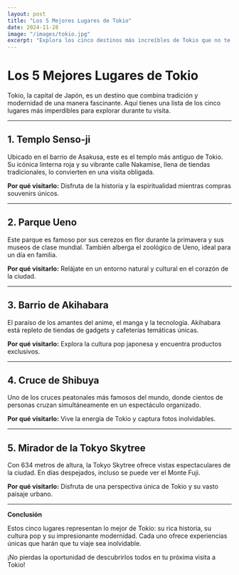 ```yaml
---
layout: post
title: "Los 5 Mejores Lugares de Tokio"
date: 2024-11-28
image: "/images/tokio.jpg"
excerpt: "Explora los cinco destinos más increíbles de Tokio que no te puedes perder."
---
```


# Los 5 Mejores Lugares de Tokio

Tokio, la capital de Japón, es un destino que combina tradición y modernidad de una manera fascinante. Aquí tienes una lista de los cinco lugares más imperdibles para explorar durante tu visita.

---

## 1. **Templo Senso-ji**
Ubicado en el barrio de Asakusa, este es el templo más antiguo de Tokio. Su icónica linterna roja y su vibrante calle Nakamise, llena de tiendas tradicionales, lo convierten en una visita obligada.

**Por qué visitarlo:** Disfruta de la historia y la espiritualidad mientras compras souvenirs únicos.

---

## 2. **Parque Ueno**
Este parque es famoso por sus cerezos en flor durante la primavera y sus museos de clase mundial. También alberga el zoológico de Ueno, ideal para un día en familia.

**Por qué visitarlo:** Relájate en un entorno natural y cultural en el corazón de la ciudad.

---

## 3. **Barrio de Akihabara**
El paraíso de los amantes del anime, el manga y la tecnología. Akihabara está repleto de tiendas de gadgets y cafeterías temáticas únicas.

**Por qué visitarlo:** Explora la cultura pop japonesa y encuentra productos exclusivos.

---

## 4. **Cruce de Shibuya**
Uno de los cruces peatonales más famosos del mundo, donde cientos de personas cruzan simultáneamente en un espectáculo organizado.

**Por qué visitarlo:** Vive la energía de Tokio y captura fotos inolvidables.

---

## 5. **Mirador de la Tokyo Skytree**
Con 634 metros de altura, la Tokyo Skytree ofrece vistas espectaculares de la ciudad. En días despejados, incluso se puede ver el Monte Fuji.

**Por qué visitarlo:** Disfruta de una perspectiva única de Tokio y su vasto paisaje urbano.

---

**Conclusión**

Estos cinco lugares representan lo mejor de Tokio: su rica historia, su cultura pop y su impresionante modernidad. Cada uno ofrece experiencias únicas que harán que tu viaje sea inolvidable.

¡No pierdas la oportunidad de descubrirlos todos en tu próxima visita a Tokio!
